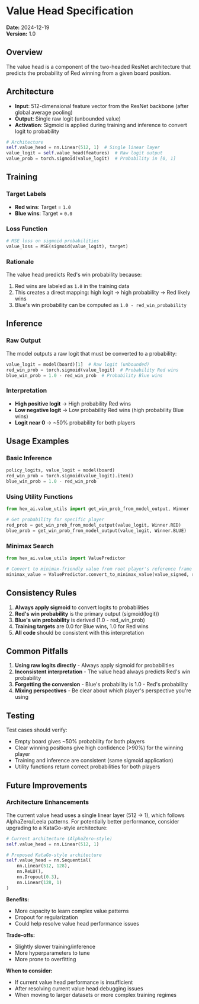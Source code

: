 # Value Head Specification

**Date:** 2024-12-19  
**Version:** 1.0

## Overview

The value head is a component of the two-headed ResNet architecture that predicts the probability of Red winning from a given board position.

## Architecture

- **Input**: 512-dimensional feature vector from the ResNet backbone (after global average pooling)
- **Output**: Single raw logit (unbounded value)
- **Activation**: Sigmoid is applied during training and inference to convert logit to probability

```python
# Architecture
self.value_head = nn.Linear(512, 1)  # Single linear layer
value_logit = self.value_head(features)  # Raw logit output
value_prob = torch.sigmoid(value_logit)  # Probability in [0, 1]
```

## Training

### Target Labels
- **Red wins**: Target = `1.0`
- **Blue wins**: Target = `0.0`

### Loss Function
```python
# MSE loss on sigmoid probabilities
value_loss = MSE(sigmoid(value_logit), target)
```

### Rationale
The value head predicts Red's win probability because:
1. Red wins are labeled as `1.0` in the training data
2. This creates a direct mapping: high logit → high probability → Red likely wins
3. Blue's win probability can be computed as `1.0 - red_win_probability`

## Inference

### Raw Output
The model outputs a raw logit that must be converted to a probability:
```python
value_logit = model(board)[1]  # Raw logit (unbounded)
red_win_prob = torch.sigmoid(value_logit)  # Probability Red wins
blue_win_prob = 1.0 - red_win_prob  # Probability Blue wins
```

### Interpretation
- **High positive logit** → High probability Red wins
- **Low negative logit** → Low probability Red wins (high probability Blue wins)
- **Logit near 0** → ~50% probability for both players

## Usage Examples

### Basic Inference
```python
policy_logits, value_logit = model(board)
red_win_prob = torch.sigmoid(value_logit).item()
blue_win_prob = 1.0 - red_win_prob
```

### Using Utility Functions
```python
from hex_ai.value_utils import get_win_prob_from_model_output, Winner

# Get probability for specific player
red_prob = get_win_prob_from_model_output(value_logit, Winner.RED)
blue_prob = get_win_prob_from_model_output(value_logit, Winner.BLUE)
```

### Minimax Search
```python
from hex_ai.value_utils import ValuePredictor

# Convert to minimax-friendly value from root player's reference frame
minimax_value = ValuePredictor.convert_to_minimax_value(value_signed, root_player)
```

## Consistency Rules

1. **Always apply sigmoid** to convert logits to probabilities
2. **Red's win probability** is the primary output (sigmoid(logit))
3. **Blue's win probability** is derived (1.0 - red_win_prob)
4. **Training targets** are 0.0 for Blue wins, 1.0 for Red wins
5. **All code** should be consistent with this interpretation

## Common Pitfalls

1. **Using raw logits directly** - Always apply sigmoid for probabilities
2. **Inconsistent interpretation** - The value head always predicts Red's win probability
3. **Forgetting the conversion** - Blue's probability is 1.0 - Red's probability
4. **Mixing perspectives** - Be clear about which player's perspective you're using

## Testing

Test cases should verify:
- Empty board gives ~50% probability for both players
- Clear winning positions give high confidence (>90%) for the winning player
- Training and inference are consistent (same sigmoid application)
- Utility functions return correct probabilities for both players

## Future Improvements

### Architecture Enhancements

The current value head uses a single linear layer (512 → 1), which follows AlphaZero/Leela patterns. For potentially better performance, consider upgrading to a KataGo-style architecture:

```python
# Current architecture (AlphaZero-style)
self.value_head = nn.Linear(512, 1)

# Proposed KataGo-style architecture
self.value_head = nn.Sequential(
    nn.Linear(512, 128),
    nn.ReLU(),
    nn.Dropout(0.3),
    nn.Linear(128, 1)
)
```

**Benefits:**
- More capacity to learn complex value patterns
- Dropout for regularization
- Could help resolve value head performance issues

**Trade-offs:**
- Slightly slower training/inference
- More hyperparameters to tune
- More prone to overfitting

**When to consider:**
- If current value head performance is insufficient
- After resolving current value head debugging issues
- When moving to larger datasets or more complex training regimes 